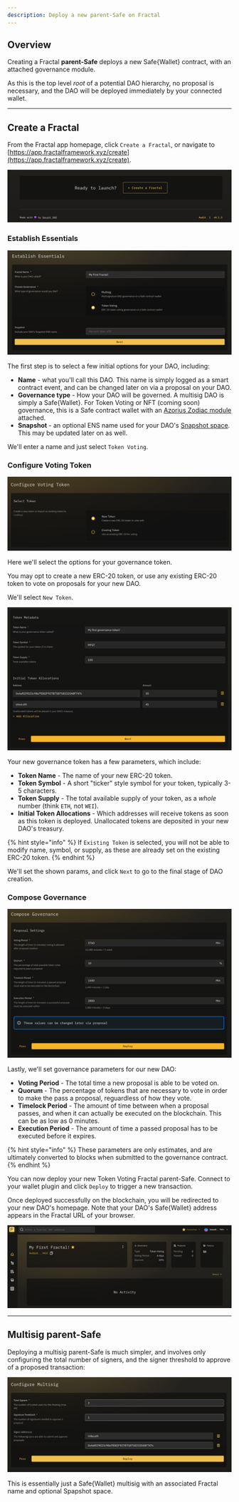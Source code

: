 ```yaml
---
description: Deploy a new parent-Safe on Fractal
---
```


## Overview

Creating a Fractal **parent-Safe** deploys a new Safe{Wallet} contract, with an attached governance module.

As this is the top level *root* of a potential DAO hierarchy, no proposal is necessary, and the DAO will be deployed immediately by your connected wallet.

---

## Create a Fractal

From the Fractal app homepage, click `Create a Fractal`, or navigate to [https://app.fractalframework.xyz/create](https://app.fractalframework.xyz/create).

![](../.gitbook/assets/create-dao.png)

### Establish Essentials

![](../.gitbook/assets/establish-essentials.png)

The first step is to select a few initial options for your DAO, including:

- **Name** - what you'll call this DAO. This name is simply logged as a smart contract event, and can be changed later on via a proposal on your DAO.
- **Governance type** - How your DAO will be governed. A multisig DAO is simply a Safe{Wallet}.  For Token Voting or NFT (coming soon) governance, this is a Safe contract wallet with an [Azorius Zodiac module](https://github.com/decent-dao/fractal-contracts) attached.
- **Snapshot** - an optional ENS name used for your DAO's [Snapshot space](https://docs.snapshot.org/user-guides/spaces/create). This may be updated later on as well.

We'll enter a name and just select `Token Voting`.

### Configure Voting Token

![](../.gitbook/assets/token1.png)

Here we'll select the options for your governance token.

You may opt to create a new ERC-20 token, or use any existing ERC-20 token to vote on proposals for your new DAO.

We'll select `New Token`.

![](../.gitbook/assets/token2.png)

Your new governance token has a few parameters, which include:

- **Token Name** - The name of your new ERC-20 token.
- **Token Symbol** - A short "ticker" style symbol for your token, typically 3-5 characters.
- **Token Supply** - The total available supply of your token, as a *whole* number (think `ETH`, not `WEI`).
- **Initial Token Allocations** - Which addresses will receive tokens as soon as this token is deployed.  Unallocated tokens are deposited in your new DAO's treasury.

{% hint style="info" %}
If `Existing Token` is selected, you will not be able to modify name, symbol, or supply, as these are already set on the existing ERC-20 token.
{% endhint %}

We'll set the shown params, and click `Next` to go to the final stage of DAO creation.

### Compose Governance

![](../.gitbook/assets/compose.png)

Lastly, we'll set governance parameters for our new DAO:

- **Voting Period** - The total time a new proposal is able to be voted on.
- **Quorum** - The percentage of tokens that are necessary to vote in order to make the pass a proposal, reguardless of how they vote.
- **Timelock Period** - The amount of time between when a proposal passes, and when it can actually be executed on the blockchain.  This can be as low as 0 minutes.
- **Execution Period** - The amount of time a passed proposal has to be executed before it expires.

{% hint style="info" %}
These parameters are only estimates, and are ultimately converted to blocks when submitted to the governance contract.
{% endhint %}

You can now deploy your new Token Voting Fractal parent-Safe.  Connect to your wallet plugin and click `Deploy` to trigger a new transaction.

Once deployed successfully on the blockchain, you will be redirected to your new DAO's homepage. Note that your DAO's Safe{Wallet} address appears in the Fractal URL of your browser.

![](../.gitbook/assets/newdao.png)

---

## Multisig parent-Safe

Deploying a multisig parent-Safe is much simpler, and involves only configuring the total number of signers, and the signer threshold to approve of a proposed transaction:

![](../.gitbook/assets/newmultisig.png)

This is essentially just a Safe{Wallet} multisig with an associated Fractal name and optional Spapshot space.
